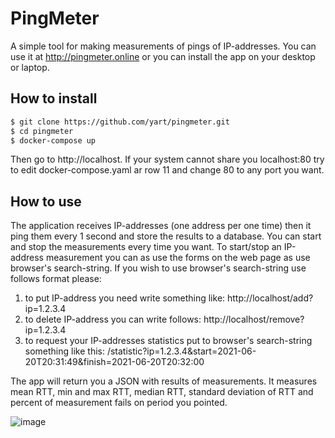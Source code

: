 # PingMeter

A simple tool for making measurements of pings of IP-addresses. You can use it at http://pingmeter.online or you can
install the app on your desktop or laptop.

## How to install

```bash
$ git clone https://github.com/yart/pingmeter.git
$ cd pingmeter
$ docker-compose up
```

Then go to http://localhost. If your system cannot share you localhost:80 try to edit docker-compose.yaml ar row 11
and change 80 to any port you want.

## How to use

The application receives IP-addresses (one address per one time) then it ping them every 1 second and store the results
to a database. You can start and stop the measurements every time you want. To start/stop an IP-address measurement you 
can as use the forms on the web page as use browser's search-string. If you wish to use browser's search-string use 
follows format please:

1. to put IP-address you need write something like: http://localhost/add?ip=1.2.3.4
2. to delete IP-address you can write follows: http://localhost/remove?ip=1.2.3.4
3. to request your IP-addresses statistics put to browser's search-string
something like this: /statistic?ip=1.2.3.4&start=2021-06-20T20:31:49&finish=2021-06-20T20:32:00

The app will return you a JSON with results of measurements. It measures mean RTT, min and max RTT, median RTT, standard
deviation of RTT and percent of measurement fails on period you pointed.

![image](https://user-images.githubusercontent.com/470045/122862062-37e7f380-d329-11eb-8d9b-9ee45e886546.png)
